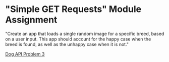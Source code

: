 # "Simple GET Requests" Module Assignment

"Create an app that loads a single random image for a specific breed, based on a user input. This app should account for the happy case when the breed is found, as well as the unhappy case when it is not."

[Dog API Problem 3]()
